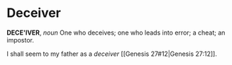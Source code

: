 # Deceiver

**DECE'IVER**, _noun_ One who deceives; one who leads into error; a cheat; an impostor.

I shall seem to my father as a _deceiver_ [[Genesis 27#12|Genesis 27:12]].